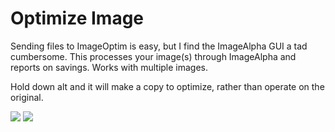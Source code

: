 # Optimize Image

Sending files to ImageOptim is easy, but I find the ImageAlpha GUI a tad cumbersome.
This processes your image(s) through ImageAlpha and reports on savings. Works with
multiple images.

Hold down alt and it will make a copy to optimize, rather than operate on the original.

![](https://dl.dropboxusercontent.com/u/2908279/public/cb/cb-oi-1.png)
![](https://dl.dropboxusercontent.com/u/2908279/public/cb/cb-oi-2.png)
